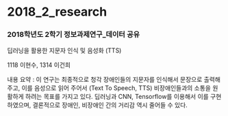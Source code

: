 # 2018_2_research
### 2018학년도 2학기 정보과제연구_데이터 공유

딥러닝을 활용한 지문자 인식 및 음성화 (TTS) 

1118 이현수, 1314 이건희

내용 요약 : 이 연구는 최종적으로 청각 장애인들의 지문자를 인식해서 문장으로 출력해 주고, 이를 음성으로 읽어 주어서 (Text To Speech, TTS) 비장애인들과의 소통을 원활하게 하려는 목표를 가지고 있다. 딥러닝과 CNN, Tensorflow를 이용해서 이를 구현하였으며, 결론적으로 장애인, 비장애인 간의 거리감 역시 줄어들 수 있다. 
 
